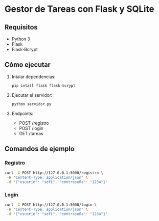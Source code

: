 # Gestor de Tareas con Flask y SQLite

## Requisitos

- Python 3
- Flask
- Flask-Bcrypt

## Cómo ejecutar

1. Intalar dependencias:

   ```bash
   pip intall flask flask-bcrypt
   ```

2. Ejecutar el servidor:

   ```bash
   python servidor.py
   ```

3. Endpoints:
   - POST /registro
   - POST /login
   - GET /tareas

## Comandos de ejemplo

### Registro

```bash
curl -X POST http://127.0.0.1:5000/registro \
 -H "Content-Type: application/json" \
 -d '{"usuario": "sofi", "contraseña": "1234"}'
```

### Login

```bash
curl -X POST http://127.0.0.1:5000/login \
 -H "Content-Type: application/json" \
 -d '{"usuario": "sofi", "contraseña": "1234"}'
```
